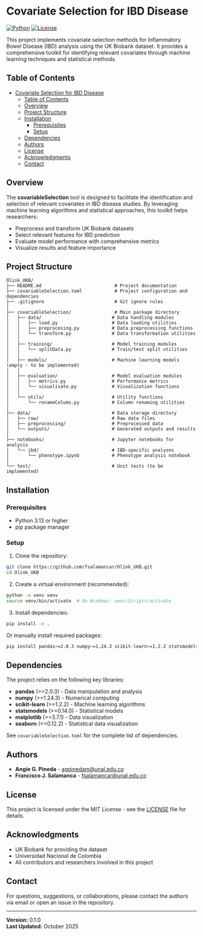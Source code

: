 # Covariate Selection for IBD Disease

[![Python](https://img.shields.io/badge/Python-3.13+-blue.svg)](https://www.python.org/downloads/)
[![License](https://img.shields.io/badge/License-MIT-green.svg)](LICENSE)

This project implements covariate selection methods for Inflammatory Bowel Disease (IBD) analysis using the UK Biobank dataset. It provides a comprehensive toolkit for identifying relevant covariates through machine learning techniques and statistical methods.

## Table of Contents

- [Covariate Selection for IBD Disease](#covariate-selection-for-ibd-disease)
  - [Table of Contents](#table-of-contents)
  - [Overview](#overview)
  - [Project Structure](#project-structure)
  - [Installation](#installation)
    - [Prerequisites](#prerequisites)
    - [Setup](#setup)
  - [Dependencies](#dependencies)
  - [Authors](#authors)
  - [License](#license)
  - [Acknowledgments](#acknowledgments)
  - [Contact](#contact)

## Overview

The **covariableSelection** tool is designed to facilitate the identification and selection of relevant covariates in IBD disease studies. By leveraging machine learning algorithms and statistical approaches, this toolkit helps researchers:

- Preprocess and transform UK Biobank datasets
- Select relevant features for IBD prediction
- Evaluate model performance with comprehensive metrics
- Visualize results and feature importance

## Project Structure

```
Olink_UKB/
├── README.md                           # Project documentation
├── covariableSelection.toml            # Project configuration and dependencies
├── .gitignore                          # Git ignore rules
│
├── covariableSelection/                # Main package directory
│   ├── data/                          # Data handling modules
│   │   ├── load.py                    # Data loading utilities
│   │   ├── preprocesing.py            # Data preprocessing functions
│   │   └── transform.py               # Data transformation utilities
│   │
│   ├── training/                      # Model training modules
│   │   └── splitData.py               # Train/test split utilities
│   │
│   ├── models/                        # Machine learning models (empty - to be implemented)
│   │
│   ├── evaluation/                    # Model evaluation modules
│   │   ├── metrics.py                 # Performance metrics
│   │   └── visualisate.py             # Visualization functions
│   │
│   └── utils/                         # Utility functions
│       └── renameColums.py            # Column renaming utilities
│
├── data/                              # Data storage directory
│   ├── row/                           # Raw data files
│   ├── preprocessing/                 # Preprocessed data
│   └── outputs/                       # Generated outputs and results
│
├── notebooks/                         # Jupyter notebooks for analysis
│   └── ibd/                           # IBD-specific analyses
│       └── phenotype.ipynb            # Phenotype analysis notebook
│
└── test/                              # Unit tests (to be implemented)
```

## Installation

### Prerequisites

- Python 3.13 or higher
- pip package manager

### Setup

1. Clone the repository:
```bash
git clone https://github.com/fsalamancar/Olink_UKB.git
cd Olink_UKB
```

2. Create a virtual environment (recommended):
```bash
python -m venv venv
source venv/bin/activate  # On Windows: venv\Scripts\activate
```

3. Install dependencies:
```bash
pip install -e .
```

Or manually install required packages:
```bash
pip install pandas>=2.0.3 numpy>=1.24.3 scikit-learn>=1.2.2 statsmodels>=0.14.0 matplotlib>=3.7.1 seaborn>=0.12.2
```

## Dependencies

The project relies on the following key libraries:

- **pandas** (>=2.0.3) - Data manipulation and analysis
- **numpy** (>=1.24.3) - Numerical computing
- **scikit-learn** (>=1.2.2) - Machine learning algorithms
- **statsmodels** (>=0.14.0) - Statistical models
- **matplotlib** (>=3.7.1) - Data visualization
- **seaborn** (>=0.12.2) - Statistical data visualization

See `covariableSelection.toml` for the complete list of dependencies.


## Authors

- **Angie G. Pineda** - [agpinedam@unal.edu.co](mailto:agpinedam@unal.edu.co)
- **Francisco J. Salamanca** - [fsalamancar@unal.edu.co](mailto:fsalamancar@unal.edu.co)

## License

This project is licensed under the MIT License - see the [LICENSE](LICENSE) file for details.

## Acknowledgments

- UK Biobank for providing the dataset
- Universidad Nacional de Colombia
- All contributors and researchers involved in this project

## Contact

For questions, suggestions, or collaborations, please contact the authors via email or open an issue in the repository.

---

**Version:** 0.1.0  
**Last Updated:** October 2025

